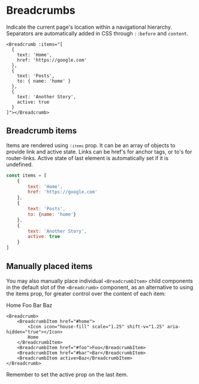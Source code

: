 # Breadcrumbs

Indicate the current page's location within a navigational hierarchy. Separators are automatically added in CSS
through `::before` and `content`.

<div class="bootstrap">
<WBreadcrumb :items="items1"/>
</div>

```vue
<Breadcrumb :items="[
  {
    text: 'Home',
    href: 'https://google.com'
  },
  {
    text: 'Posts',
    to: { name: 'home' }
  },
  {
    text: 'Another Story',
    active: true
  }
]"></Breadcrumb>
```

## Breadcrumb items

Items are rendered using <code>:`items`</code> prop. It can be an array of objects to provide link and active state.
Links can be href's for anchor tags, or to's for router-links. Active state of last element is automatically set if it
is undefined.

```javascript
const items = [
    {
        text: 'Home',
        href: 'https://google.com'
    },
    {
        text: 'Posts',
        to: {name: 'home'}
    },
    {
        text: 'Another Story',
        active: true
    }
]
```

## Manually placed items

You may also manually place individual `<BreadcrumbItem>` child components in the default slot of the `<Breadcrumb>`
component, as an alternative to using the items prop, for greater control over the content of each item:

<div class="bootstrap">
<WBreadcrumb>
    <WBreadcrumbItem href="#home">
        <WIcon icon="house-fill" scale="1.25" shift-v="1.25" aria-hidden="true"></WIcon>
        Home
    </WBreadcrumbItem>
    <WBreadcrumbItem href="#foo">Foo</WBreadcrumbItem>
    <WBreadcrumbItem href="#bar">Bar</WBreadcrumbItem>
    <WBreadcrumbItem active>Baz</WBreadcrumbItem>
</WBreadcrumb>
</div>

```vue
<Breadcrumb>
    <BreadcrumbItem href="#home">
        <Icon icon="house-fill" scale="1.25" shift-v="1.25" aria-hidden="true"></Icon>
        Home
    </BreadcrumbItem>
    <BreadcrumbItem href="#foo">Foo</BreadcrumbItem>
    <BreadcrumbItem href="#bar">Bar</BreadcrumbItem>
    <BreadcrumbItem active>Baz</BreadcrumbItem>
</Breadcrumb>
```

Remember to set the active prop on the last item.

<script>
export default {
    data() {
        return {
            items1: [
                {
                    text: 'Admin',
                    href: '#'
                },
                {
                    text: 'Manage',
                    href: '#'
                },
                {
                    text: 'Library',
                    active: true
                }
            ]
        }
    }
}
</script>